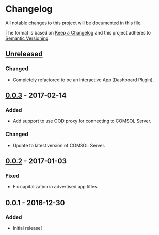 # Changelog
All notable changes to this project will be documented in this file.

The format is based on [Keep a Changelog](http://keepachangelog.com/en/1.0.0/)
and this project adheres to [Semantic Versioning](http://semver.org/spec/v2.0.0.html).

## [Unreleased]
### Changed
- Completely refactored to be an Interactive App (Dashboard Plugin).

## [0.0.3] - 2017-02-14
### Added
- Add support to use OOD proxy for connecting to COMSOL Server.

### Changed
- Update to latest version of COMSOL Server.

## [0.0.2] - 2017-01-03
### Fixed
- Fix capitalization in advertised app titles.

## 0.0.1 - 2016-12-30
### Added
- Initial release!

[Unreleased]: https://github.com/OSC/bc_awesim_altasim_demo/compare/v0.0.3...HEAD
[0.0.3]: https://github.com/OSC/bc_awesim_altasim_demo/compare/v0.0.2...v0.0.3
[0.0.2]: https://github.com/OSC/bc_awesim_altasim_demo/compare/v0.0.1...v0.0.2
